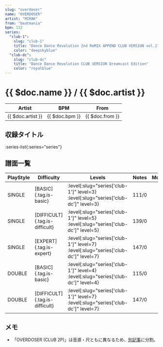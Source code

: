 ```yaml
---
slug: "overdoser"
name: "OVERDOSER"
artist: "MIRAK"
from: "beatmania"
bpm: 132
series:
  "club-1":
    slug: "club-1"
    title: "Dance Dance Revolution 2nd ReMIX APPEND CLUB VERSION vol.1"
    color: "deepskyblue"
  "club-dc":
    slug: "club-dc"
    title: "Dance Dance Revolution CLUB VERSION Dreamcast Edition"
    color: "royalblue"
---
```


# {{ $doc.name }} / {{ $doc.artist }}

|Artist|BPM|From|
|------|---|----|
|{{ $doc.artist }}|{{ $doc.bpm }}|{{ $doc.from }}|

## 収録タイトル

:series-list{:series="series"}

## 譜面一覧

|PlayStyle|Difficulty|Levels|Notes|Movie|
|---------|----------|------|-----|-----|
|SINGLE|[BASIC]{.tag.is-basic}|:level{:slug="series['club-1']" level=3} :level{:slug="series['club-dc']" level=3}|111/0||
|SINGLE|[DIFFICULT]{.tag.is-difficult}|:level{:slug="series['club-1']" level=5} :level{:slug="series['club-dc']" level=5}|139/0||
|SINGLE|[EXPERT]{.tag.is-expert}|:level{:slug="series['club-1']" level=7} :level{:slug="series['club-dc']" level=7}|147/0||
|DOUBLE|[BASIC]{.tag.is-basic}|:level{:slug="series['club-1']" level=4} :level{:slug="series['club-dc']" level=4}|115/0||
|DOUBLE|[DIFFICULT]{.tag.is-difficult}|:level{:slug="series['club-1']" level=7} :level{:slug="series['club-dc']" level=7}|147/0||

## メモ

- 「OVERDOSER (CLUB 2P)」は音源・尺ともに異なるため、[別記事](/songs/overdoser-2p)に分割。
